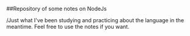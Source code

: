 ##Repository of some notes on NodeJs 

/Just what I've been studying and practicing about the language in the meantime. Feel free to use the notes if you want. 
